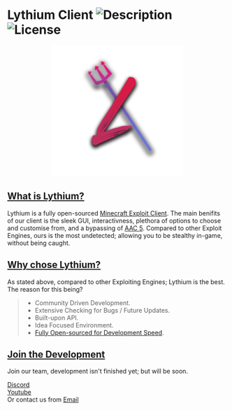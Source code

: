 # **Lythium Client**   ![Description](https://img.shields.io/badge/Minecraft-Client-red?style=for-the-badge) ![License](https://img.shields.io/badge/License-MIT-blue?style=for-the-badge)

<p align="center">
  <img width="300" height="300" src="https://github.com/LythiumOff/Lythium-Client-v1/blob/main/readme-logo/Lythium.png">
</p>

## <ins>What is Lythium?</ins>

Lythium is a fully open-sourced [Minecraft Exploit Client](https://minecraft-hacking.fandom.com/wiki/Hacked_Clients). The main benifits of our client is the sleek GUI, interactivness, plethora of options to choose and customise from, and a bypassing of [AAC 5](https://minecraft-hacking.fandom.com/wiki/AdvancedAntiCheat_(Anticheat)). Compared to other Exploit Engines, ours is the most undetected; allowing you to be stealthy in-game, without being caught.

## <ins>Why chose Lythium?</ins>

As stated above, compared to other Exploiting Engines; Lythium is the best. The reason for this being? 

>+ Community Driven Development.
>+ Extensive Checking for Bugs / Future Updates.
>+ Built-upon API.
>+ Idea Focused Environment.
>+ [Fully Open-sourced for Development Speed](https://linuxfoundation.org/blog/using-open-source-software-to-speed-development-and-gain-business-advantage/).

## <ins>Join the Development</ins>

Join our team, development isn't finished yet; but will be soon.

[Discord](https://discord.gg/aAuBntzc4c)   
[Youtube](https://www.youtube.com/channel/UCD-pnATDBAOtDrSt8F6HdCw)   
Or contact us from [Email](mailto:lythiumclient@gmail.com)
